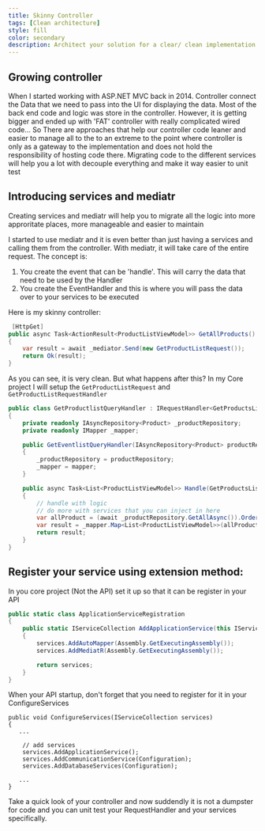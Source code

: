```yaml
---
title: Skinny Controller
tags: [Clean architecture]
style: fill
color: secondary
description: Architect your solution for a clear/ clean implementation result in a super easy to navigate within the code base and unit test your implementation.
---
```


## Growing controller
When I started working with ASP.NET MVC back in 2014. Controller connect the Data that we need to pass into the UI for displaying the data. Most of the back end code and logic was store in the controller. However, it is getting bigger and ended up with 'FAT' controller with really complicated wired code... So There are approaches that help our controller code leaner and easier to manage all to the to an extreme to the point where controller is only as a gateway to the implementation and does not hold the responsibility of hosting code there. Migrating code to the different services will help you a lot with decouple everything and make it way easier to unit test

## Introducing services and mediatr
Creating services and mediatr will help you to migrate all the logic into more approritate places, more manageable and easier to maintain

I started to use mediatr and it is even better than just having a services and calling them from the controller. With mediatr, it will take care of the entire request. The concept is:

1. You create the event that can be 'handle'. This will carry the data that need to be used by the Handler
2. You create the EventHandler and this is where you will pass the data over to your services to be executed

Here is my skinny controller:
``` c#
 [HttpGet]
public async Task<ActionResult<ProductListViewModel>> GetAllProducts()
{
    var result = await _mediator.Send(new GetProductListRequest());
    return Ok(result);
}
```

As you can see, it is very clean. But what happens after this?
In my Core project I will setup the `GetProductListRequest` and `GetProductListRequestHandler`

```c#
public class GetProductlistQueryHandler : IRequestHandler<GetProductsListRequest, List<ProductListViewModel>>
{
    private readonly IAsyncRepository<Product> _productRepository;
    private readonly IMapper _mapper;

    public GetEventlistQueryHandler(IAsyncRepository<Product> productRepository, IMapper mapper)
    {
        _productRepository = productRepository;
        _mapper = mapper;
    }

    public async Task<List<ProductListViewModel>> Handle(GetProductsListRequest request, CancellationToken cancellationToken)
    {
        // handle with logic
        // do more with services that you can inject in here
        var allProduct = (await _productRepository.GetAllAsync()).OrderBy(item => item.ProductionDate);
        var result = _mapper.Map<List<ProductListViewModel>>(allProduct);
        return result;
    }
}

```

## Register your service using extension method:
In you core project (Not the API) set it up so that it can be register in your API

``` c#
public static class ApplicationServiceRegistration
{
    public static IServiceCollection AddApplicationService(this IServiceCollection services)
    {
        services.AddAutoMapper(Assembly.GetExecutingAssembly());
        services.AddMediatR(Assembly.GetExecutingAssembly());

        return services;
    }
}
```
When your API startup, don't forget that you need to register for it in your ConfigureServices

```
public void ConfigureServices(IServiceCollection services)
{
   ...

    // add services
    services.AddApplicationService();
    services.AddCommunicationService(Configuration);
    services.AddDatabaseServices(Configuration);

   ...
}
```
Take a quick look of your controller and now suddendly it is not a dumpster for code and you can unit test your RequestHandler and your services specifically.
